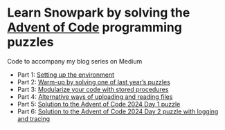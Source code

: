# Learn Snowpark by solving the [Advent of Code](https://adventofcode.com/) programming puzzles
Code to accompany my blog series on Medium

- Part 1: [Setting up the environment](https://medium.com/@majaf/learn-snowpark-by-solving-the-advent-of-code-programming-puzzles-part-1-a3ced71b375a)
- Part 2: [Warm-up by solving one of last year’s puzzles](https://medium.com/@majaf/learn-snowpark-by-solving-the-advent-of-code-programming-puzzles-part-2-c253d48445bb)
- Part 3: [Modularize your code with stored procedures](https://medium.com/@majaf/learn-snowpark-by-solving-the-advent-of-code-programming-puzzles-part-3-bd60d60cab32)
- Part 4: [Alternative ways of uploading and reading files](https://medium.com/@majaf/learn-snowpark-by-solving-the-advent-of-code-programming-puzzles-part-4-df32a5e850dd)
- Part 5: [Solution to the Advent of Code 2024 Day 1 puzzle](https://medium.com/@majaf/learn-snowpark-by-solving-the-advent-of-code-programming-puzzles-part-5-8e9542a6ddf3)
- Part 6: [Solution to the Advent of Code 2024 Day 2 puzzle with logging and tracing](https://medium.com/@majaf/learn-snowpark-by-solving-the-advent-of-code-programming-puzzles-part-6-e431d4b6455c)
